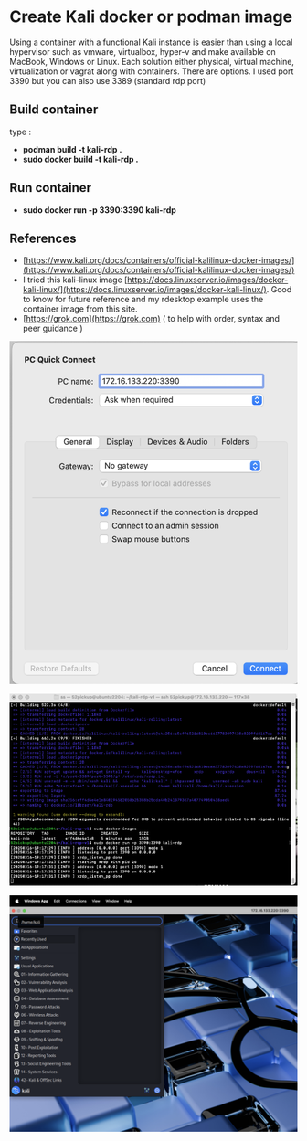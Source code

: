 # Create Kali docker or podman image

Using a container with a functional Kali instance is easier than using a local hypervisor such as vmware, virtualbox, hyper-v and make available on MacBook, Windows or Linux.   Each solution either physical, virtual machine, virtualization or vagrat along with containers.  There are options.  I used port 3390 but you can also use 3389 (standard rdp port)

## Build container

type : 

* **podman build -t kali-rdp .**
* **sudo docker build -t kali-rdp .**

## Run container

* **sudo docker run -p 3390:3390 kali-rdp**

## References

* [https://www.kali.org/docs/containers/official-kalilinux-docker-images/](https://www.kali.org/docs/containers/official-kalilinux-docker-images/)
* I tried this kali-linux image [https://docs.linuxserver.io/images/docker-kali-linux/](https://docs.linuxserver.io/images/docker-kali-linux/). Good to know for future reference and my rdesktop example uses the container image from this site.
* [https://grok.com](https://grok.com) ( to help with order, syntax and peer guidance )


![RDP Login](./image/rdp-login.png)

![RDP Client](./image/rdp-client.png)

![RDP Sample Desktop](./image/kali-docker-podman-rdp.png)
